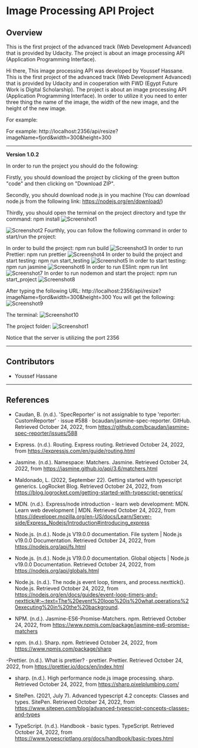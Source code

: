 # Image Processing API Project

## Overview
This is the first project of the advanced track (Web Development Advanced) that is provided by Udacity. The project is about an image processing API (Application Programming Interface).

Hi there, 
This image processing API was developed by Youssef Hassane.
This is the first project of the advanced track (Web Development Advanced) that is provided by Udacity and in cooperation with FWD (Egypt Future Work is Digital Scholarship). The project is about an image processing API (Application Programming Interface). In order to utilize it you need to enter three thing the name of the image, the width of the new image, and the height of the new image. 

For example: 

For example: http://localhost:2356/api/resize?imageName=fjord&width=300&height=300
  
---

**Version 1.0.2**

In order to run the project you should do the following:

Firstly, you should download the project by clicking of the green button "code" and then clicking on "Download ZIP".

Secondly, you should download node.js in you machine (You can download node.js from the following link: https://nodejs.org/en/download/) 

Thirdly, you should open the terminal on the project directory and type thr command:
    npm install
![Screenshot1](https://github.com/Youssef-Hassane/Screenshot-2-/blob/main/1.png)

![Screenshot2](https://github.com/Youssef-Hassane/Screenshot-2-/blob/main/2.png)
Fourthly, you can follow the following command in order to start/run the project:

In order to build the project:
    npm run build
![Screenshot3](https://github.com/Youssef-Hassane/Screenshot-2-/blob/main/3.png)
In order to run Prettier:
    npm run prettier
![Screenshot4](https://github.com/Youssef-Hassane/Screenshot-2-/blob/main/4.png)
In order to build the project and start testing:
    npm run start_testing
![Screenshot5](https://github.com/Youssef-Hassane/Screenshot-2-/blob/main/5.png)
In order to start testing:
    npm run jasmine
![Screenshot6](https://github.com/Youssef-Hassane/Screenshot-2-/blob/main/5.png)
In order to run ESlint:
    npm run lint
![Screenshot7](https://github.com/Youssef-Hassane/Screenshot-2-/blob/main/6.png)
In order to run nodemon and start the project:
    npm run start_project
![Screenshot8](https://github.com/Youssef-Hassane/Screenshot-2-/blob/main/7.png)


After typing the following URL:
http://localhost:2356/api/resize?imageName=fjord&width=300&height=300
You will get the following:
![Screenshot9](https://github.com/Youssef-Hassane/Screenshot-2-/blob/main/8.png)

The terminal:
![Screenshot10](https://github.com/Youssef-Hassane/Screenshot-2-/blob/main/9.png)

The project folder:
![Screenshot1](https://github.com/Youssef-Hassane/Screenshot-2-/blob/main/10.png)

Notice that the server is utilizing the port 2356


---

## Contributors

- Youssef Hassane

---

## References

- Caudan, B. (n.d.). 'SpecReporter' is not assignable to type 'reporter: CustomReporter' · issue #588 · bcaudan/jasmine-spec-reporter. GitHub. Retrieved October 24, 2022, from https://github.com/bcaudan/jasmine-spec-reporter/issues/588 

- Express. (n.d.). Routing. Express routing. Retrieved October 24, 2022, from https://expressjs.com/en/guide/routing.html 

- Jasmine. (n.d.). Namespace: Matchers. Jasmine. Retrieved October 24, 2022, from https://jasmine.github.io/api/3.6/matchers.html 

- Maldonado, L. (2022, September 22). Getting started with typescript generics. LogRocket Blog. Retrieved October 24, 2022, from https://blog.logrocket.com/getting-started-with-typescript-generics/ 

- MDN. (n.d.). Express/node introduction - learn web development: MDN. Learn web development | MDN. Retrieved October 24, 2022, from https://developer.mozilla.org/en-US/docs/Learn/Server-side/Express_Nodejs/Introduction#introducing_express 

- Node.js. (n.d.). Node.js V19.0.0 documentation. File system | Node.js v19.0.0 Documentation. Retrieved October 24, 2022, from https://nodejs.org/api/fs.html 

- Node.js. (n.d.). Node.js V19.0.0 documentation. Global objects | Node.js v19.0.0 Documentation. Retrieved October 24, 2022, from https://nodejs.org/api/globals.html 

- Node.js. (n.d.). The node.js event loop, timers, and process.nexttick(). Node.js. Retrieved October 24, 2022, from https://nodejs.org/en/docs/guides/event-loop-timers-and-nexttick/#:~:text=The%20event%20loop%20is%20what,operations%20executing%20in%20the%20background. 

- NPM. (n.d.). Jasmine-ES6-Promise-Matchers. npm. Retrieved October 24, 2022, from https://www.npmjs.com/package/jasmine-es6-promise-matchers 

- npm. (n.d.). Sharp. npm. Retrieved October 24, 2022, from https://www.npmjs.com/package/sharp 

-Prettier. (n.d.). What is prettier? · prettier. Prettier. Retrieved October 24, 2022, from https://prettier.io/docs/en/index.html 

- sharp. (n.d.). High performance node.js image processing. sharp. Retrieved October 24, 2022, from https://sharp.pixelplumbing.com/ 

- SitePen. (2021, July 7). Advanced typescript 4.2 concepts: Classes and types. SitePen. Retrieved October 24, 2022, from https://www.sitepen.com/blog/advanced-typescript-concepts-classes-and-types 

- TypeScript. (n.d.). Handbook - basic types. TypeScript. Retrieved October 24, 2022, from https://www.typescriptlang.org/docs/handbook/basic-types.html 
